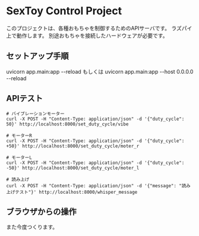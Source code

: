 # SexToy Control Project

このプロジェクトは、各種おもちゃを制御するためのAPIサーバです。
ラズパイ上で動作します。
別途おもちゃを接続したハードウェアが必要です。

## セットアップ手順
uvicorn app.main:app --reload
もしくは
uvicorn app.main:app --host 0.0.0.0 --reload

## APIテスト
```
# バイブレーションモーター
curl -X POST -H "Content-Type: application/json" -d '{"duty_cycle": 50}' http://localhost:8000/set_duty_cycle/vibe

# モーターR
curl -X POST -H "Content-Type: application/json" -d '{"duty_cycle": +50}' http://localhost:8000/set_duty_cycle/moter_r

# モーターL
curl -X POST -H "Content-Type: application/json" -d '{"duty_cycle": -50}' http://localhost:8000/set_duty_cycle/moter_l

# 読み上げ
curl -X POST -H "Content-Type: application/json" -d '{"message": "読み上げテスト"}' http://localhost:8000/whisper_message
```

## ブラウザからの操作
また今度つくります。
